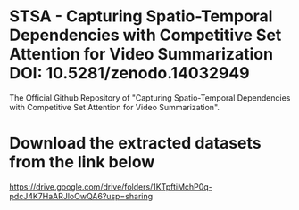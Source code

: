 # STSA - Capturing Spatio-Temporal Dependencies with Competitive Set Attention for Video Summarization  DOI: 10.5281/zenodo.14032949
The Official Github Repository of "Capturing Spatio-Temporal Dependencies with Competitive Set Attention for Video Summarization".

# Download the extracted datasets from the link below

https://drive.google.com/drive/folders/1KTpftiMchP0q-pdcJ4K7HaARJloOwQA6?usp=sharing

